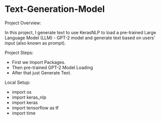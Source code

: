 # Text-Generation-Model
Project Overview:

In this project, I generate text to use KerasNLP to load a pre-trained Large Language Model (LLM) - GPT-2 model and generate text based on users' input (also known as prompt).

Project Steps:

- First we Import Packages.
- Then pre-trained GPT-2 Model Loading
- After that just Generate Text.

Local Setup:

- import os
- import keras_nlp
- import keras
- import tensorflow as tf
- import time
